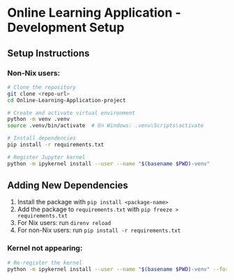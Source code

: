 # Online Learning Application - Development Setup

## Setup Instructions

### Non-Nix users:
```bash
# Clone the repository
git clone <repo-url>
cd Online-Learning-Application-project

# Create and activate virtual environment
python -m venv .venv
source .venv/bin/activate  # On Windows: .venv\Scripts\activate

# Install dependencies
pip install -r requirements.txt

# Register Jupyter kernel
python -m ipykernel install --user --name "$(basename $PWD)-venv"
```

## Adding New Dependencies


1. Install the package with `pip install <package-name>`
1. Add the package to `requirements.txt` with `pip freeze > requirements.txt`
2. For Nix users: run `direnv reload`
3. For non-Nix users: run `pip install -r requirements.txt`

### Kernel not appearing:
```bash
# Re-register the kernel
python -m ipykernel install --user --name "$(basename $PWD)-venv" --force
```